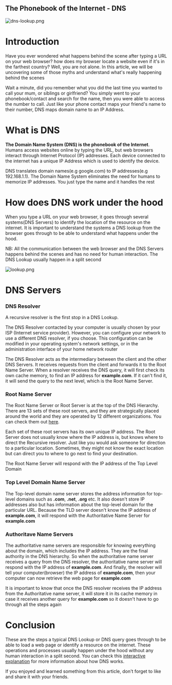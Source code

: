 ## The Phonebook of the Internet - DNS

![dns-lookup.png](https://cdn.hashnode.com/res/hashnode/image/upload/v1604128454353/6i55H8U97.png)

# Introduction

Have you ever wondered what happens behind the scene after typing a URL on your web browser? how does my browser locate a website even if it's in the farthest country?  Well, you are not alone. In this article, we will be uncovering some of those myths and understand what's really happening behind the scenes

Wait a minute, did you remember what you did the last time you wanted to call your mum, or siblings or girlfriend? You simply went to your phonebook/contact and search for the name, then you were able to access the number to call. Just like your phone contact maps your friend's name to their number, DNS maps domain name to an IP Address. 

# What is DNS

**The Domain Name System (DNS) is the phonebook of the Internet**. Humans access websites online by typing the URL, but web browsers interact through Internet Protocol (IP) addresses. Each device connected to the internet has a unique IP Address which is used to identify the device.

DNS translates domain names(e.g google.com) to IP addresses(e.g 192.168.1.1). The Domain Name System eliminates the need for humans to memorize IP addresses. You just type the name and it handles the rest

# How does DNS work under the hood

When you type a URL on your web browser, it goes through several systems(DNS Servers) to identify the location of the resource on the internet. It is important to understand the systems a DNS lookup from the browser goes through to be able to understand what happens under the hood. 

NB: All the communication between the web browser and the DNS Servers happens behind the scenes and has no need for human interaction. The DNS Lookup usually happen in a split second

![lookup.png](https://www.appneta.com/images/network-monitoring/dns-example.png)

# DNS Servers

### DNS Resolver 
A recursive resolver is the first stop in a DNS Lookup. 

The DNS Resolver contacted by your computer is usually chosen by your ISP (Internet service provider). However, you can configure your network to use a different DNS resolver, if you choose. This configuration can be modified in your operating system's network settings, or in the administration interface of your home network router

The DNS Resolver acts as the intermediary between the client and the other DNS Servers. It receives requests from the client and forwards it to the Root Name Server. When a resolver receives the DNS query, it will first check its own cache memory, to find an IP address for **example.com**. If it can't find it, it will send the query to the next level, which is the Root Name Server. 

### Root Name Server

The Root Name Server or Root Server is at the top of the DNS Hierarchy. There are 13 sets of these root servers, and they are strategically placed around the world and they are operated by 12 different organizations. You can check them out [here](https://www.iana.org/domains/root/servers#:~:text=The%20authoritative%20name%20servers%20that,13%20named%20authorities%2C%20as%20follows.). 

Each set of these root servers has its own unique IP address. The Root Server does not usually know where the IP address is, but knows where to direct the Recursive resolver. Just like you would ask someone for direction to a particular location. Sometimes, they might not know the exact location but can direct you to where to go next to find your destination. 

The Root Name Server will respond with the IP address of the Top Level Domain

### Top Level Domain Name Server
The Top-level domain name server stores the address information for top-level domains such as **.com**, **.net**, **.org** etc.  It also doesn't store IP addresses also but has information about the top-level domain for the particular URL. Because the TLD server doesn't know the IP address of **example.com**, it will respond with the Authoritative Name Server for **example.com**

### Authoritave Name Servers
The authoritative name servers are responsible for knowing everything about the domain, which includes the IP address. They are the final authority in the DNS hierarchy. So when the authoritative name server receives a query from the DNS resolver, the authoritative name server will respond with the IP address of **example.com**. And finally, the resolver will tell your computer(browser) the IP address of **example.com**, then your computer can now retrieve the web page for **example.com**

It is important to know that once the DNS resolver receives the IP address from the Authoritative name server, it will store it in its cache memory in case it receives another query for **example.com** so it doesn't have to go through all the steps again

# Conclusion

These are the steps a typical DNS Lookup or DNS query goes through to be able to load a web page or identify a resource on the internet. These operations and processes usually happen under the hood without any human interaction in a split second. You can check this [interactive explanation](https://www.verisign.com/en_US/website-presence/online/how-dns-works/index.xhtml) for more information about how DNS works. 

If you enjoyed and learned something from this article, don't forget to like and share it with your friends. 


